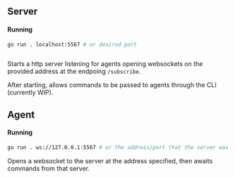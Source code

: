 ## Server
#### Running
```bash
go run . localhost:5567 # or desired port
```
```
```
Starts a http server listening for agents opening websockets on the provided address at the endpoing `/subscribe`.

After starting, allows commands to be passed to agents through the CLI (currently WIP).

## Agent
#### Running
```bash
go run . ws://127.0.0.1:5567 # or the address/port that the server was started on, prefixed with ws://
```

Opens a websocket to the server at the address specified, then awaits commands from that server.
```
```


